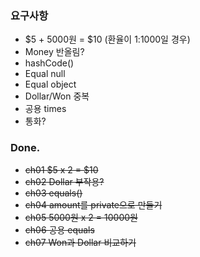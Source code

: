 ### 요구사항

- $5 + 5000원 = $10 (환율이 1:1000일 경우)
- Money 반올림?
- hashCode()
- Equal null
- Equal object
- Dollar/Won 중복
- 공용 times
- 통화?

### Done.
- ~~ch01 $5 x 2 = $10~~
- ~~ch02 Dollar 부작용?~~
- ~~ch03 equals()~~
- ~~ch04 amount를 private으로 만들기~~
- ~~ch05 5000원 x 2 = 10000원~~
- ~~ch06 공용 equals~~
- ~~ch07 Won과 Dollar 비교하기~~
